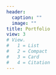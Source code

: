 ```yaml
---
header:
  caption: ""
  image: ""
title: Portfolio
view: 3
# View.
#   1 = List
#   2 = Compact
#   3 = Card
#   4 = Citation
---
```

